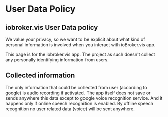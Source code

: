 # User Data Policy

## iobroker.vis User Data policy
We value your privacy, so we want to be explicit about what kind of personal information
is involved when you interact with ioBroker.vis app.

This page is for the iobroker.vis app. The project as such doesn't collect any personally
identifying information from users.

## Collected information
The only information that could be collected from user (according to google) is audio recording if activated.
The app itself does not save or sends anywhere this data except to google voice recognition service.
And it happens only if online speech recognition is enabled. By offline speech recognition no user related
data (voice) will be sent anywhere.
